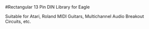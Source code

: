 #Rectangular 13 Pin DIN Library for Eagle 

Suitable for Atari, Roland MIDI Guitars, Multichannel Audio Breakout Circuits, etc.
